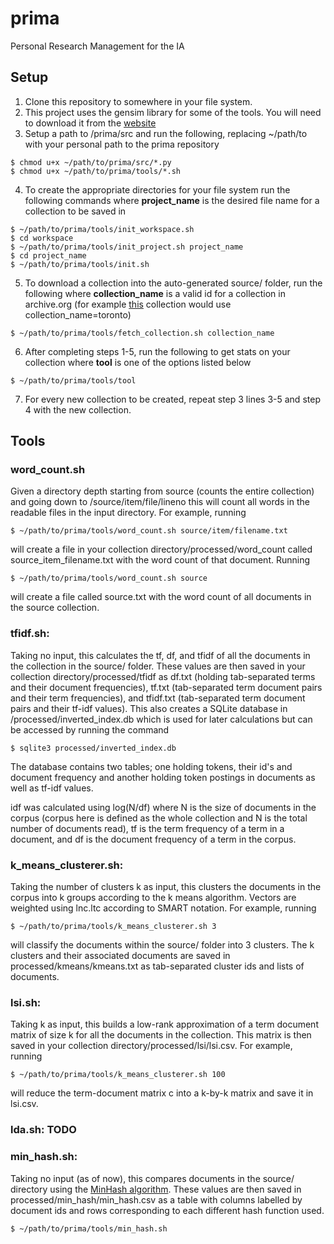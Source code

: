 # prima
Personal Research Management for the IA

## Setup
1. Clone this repository to somewhere in your file system.
2. This project uses the gensim library for some of the tools. You will need to download it from the [website](https://radimrehurek.com/gensim/)
3. Setup a path to /prima/src and run the following, replacing ~/path/to with your personal path to the prima repository
  >
    $ chmod u+x ~/path/to/prima/src/*.py
    $ chmod u+x ~/path/to/prima/tools/*.sh
4. To create the appropriate directories for your file system run the following commands where **project_name** is the desired file name for a collection to be saved in
  >
    $ ~/path/to/prima/tools/init_workspace.sh
    $ cd workspace
    $ ~/path/to/prima/tools/init_project.sh project_name
    $ cd project_name
    $ ~/path/to/prima/tools/init.sh
5. To download a collection into the auto-generated source/ folder, run the following where **collection_name** is a valid id for a collection in archive.org (for example [this](https://archive.org/details/toronto) collection would use collection_name=toronto)
  >
    $ ~/path/to/prima/tools/fetch_collection.sh collection_name 

6. After completing steps 1-5, run the following to get stats on your collection where **tool** is one of the options listed below
  >
    $ ~/path/to/prima/tools/tool 
7. For every new collection to be created, repeat step 3 lines 3-5 and step 4 with the new collection.

## Tools

### word_count.sh
Given a directory depth starting from source (counts the entire collection) and going down to /source/item/file/lineno this will count all words in the readable files in the input directory. For example, running 
  >
    $ ~/path/to/prima/tools/word_count.sh source/item/filename.txt
will create a file in your collection directory/processed/word_count called source_item_filename.txt with the word count of that document. Running
  >
    $ ~/path/to/prima/tools/word_count.sh source
will create a file called source.txt with the word count of all documents in the source collection.

### tfidf.sh: 
Taking no input, this calculates the tf, df, and tfidf of all the documents in the collection in the source/ folder. These values are then saved in your collection directory/processed/tfidf as df.txt (holding tab-separated terms and their document frequencies), tf.txt (tab-separated term document pairs and their term frequencies), and tfidf.txt (tab-separated term document pairs and their tf-idf values). This also creates a SQLite database in /processed/inverted_index.db which is used for later calculations but can be accessed by running the command
  >
    $ sqlite3 processed/inverted_index.db
The database contains two tables; one holding tokens, their id's and document frequency and another holding token postings in documents as well as tf-idf values.

idf was calculated using log(N/df) where N is the size of documents in the corpus (corpus here is defined as the whole collection and N is the total number of documents read), tf is the term frequency of a term in a document, and df is the document frequency of a term in the corpus.

### k_means_clusterer.sh:
Taking the number of clusters k as input, this clusters the documents in the corpus into k groups according to the k means algorithm. Vectors are weighted using lnc.ltc according to SMART notation. For example, running
  >
    $ ~/path/to/prima/tools/k_means_clusterer.sh 3
will classify the documents within the source/ folder into 3 clusters. The k clusters and their associated documents are saved in processed/kmeans/kmeans.txt as tab-separated cluster ids and lists of documents.

### lsi.sh: 
Taking k as input, this builds a low-rank approximation of a term document matrix  of size k for all the documents in the collection. This matrix is then saved in your collection  directory/processed/lsi/lsi.csv. For example, running
  >
    $ ~/path/to/prima/tools/k_means_clusterer.sh 100
will reduce the term-document matrix c into a k-by-k matrix and save it in lsi.csv.

### lda.sh: TODO

### min_hash.sh:
Taking no input (as of now), this compares documents in the source/ directory using the [MinHash algorithm](https://en.wikipedia.org/wiki/MinHash). These values are then saved in processed/min_hash/min_hash.csv as a table with columns labelled by document ids and rows corresponding to each different hash function used.
  >
    $ ~/path/to/prima/tools/min_hash.sh
